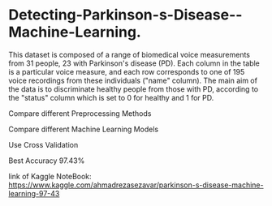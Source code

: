 # Detecting-Parkinson-s-Disease--Machine-Learning.
This dataset is composed of a range of biomedical voice measurements from 31 people, 23 with Parkinson's disease (PD). Each column in the table is a particular voice measure, and each row corresponds to one of 195 voice recordings from these individuals ("name" column). The main aim of the data is to discriminate healthy people from those with PD, according to the "status" column which is set to 0 for healthy and 1 for PD.

Compare different Preprocessing Methods

Compare different Machine Learning Models

Use Cross Validation

Best Accuracy 97.43%

link of Kaggle NoteBook:
https://www.kaggle.com/ahmadrezasezavar/parkinson-s-disease-machine-learning-97-43
